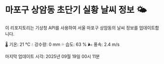 
# 마포구 상암동 초단기 실황 날씨 정보 🌤️

이 리포지토리는 기상청 API를 사용하여 서울 마포구 상암동의 날씨 정보를 업데이트합니다. 

🌡️ 기온: 21 ℃
💧 강수량: 0 mm
💦 습도: 63 %
🌬️ 풍속: 2.4 m/s

마지막 업데이트 시각: 2025년 09월 19일 00시 11분    
